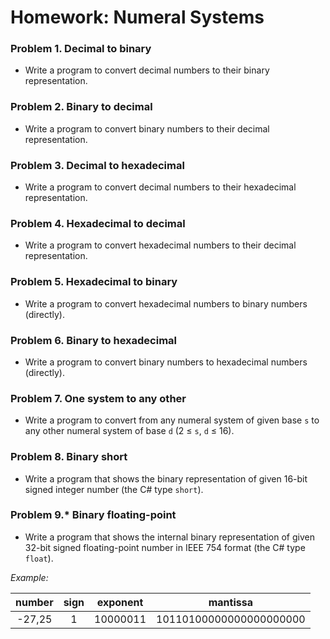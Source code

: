 Homework: Numeral Systems
=========================

### Problem 1. Decimal to binary
*	Write a program to convert decimal numbers to their binary representation.

### Problem 2. Binary to decimal
*	Write a program to convert binary numbers to their decimal representation.

### Problem 3. Decimal to hexadecimal
*	Write a program to convert decimal numbers to their hexadecimal representation.

### Problem 4. Hexadecimal to decimal
*	Write a program to convert hexadecimal numbers to their decimal representation.

### Problem 5. Hexadecimal to binary
*	Write a program to convert hexadecimal numbers to binary numbers (directly).

### Problem 6. Binary to hexadecimal
*	Write a program to convert binary numbers to hexadecimal numbers (directly).

### Problem 7. One system to any other
*	Write a program to convert from any numeral system of given base `s` to any other numeral system of base `d` (2 &#8804; `s`, `d` &#8804; 16).

### Problem 8. Binary short
*	Write a program that shows the binary representation of given 16-bit signed integer number (the C# type `short`).

### Problem 9.* Binary floating-point
*	Write a program that shows the internal binary representation of given 32-bit signed floating-point number in IEEE 754 format (the C# type `float`).

_Example:_

| number | sign | exponent |         mantissa        |
|:------:|:----:|:--------:|:-----------------------:|
| -27,25 | 1    | 10000011 | 10110100000000000000000 |
